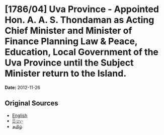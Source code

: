 # [1786/04] Uva Province - Appointed Hon. A. A. S. Thondaman as Acting Chief Minister and Minister of Finance Planning Law & Peace, Education, Local Government of the Uva Province until the Subject Minister return to the Island.

**Date:** 2012-11-26

## Original Sources

- [English](https://documents.gov.lk/view/extra-gazettes/2012/11/1786-04_E.pdf)
- [සිංහල](https://documents.gov.lk/view/extra-gazettes/2012/11/1786-04_S.pdf)
- [தமிழ்](https://documents.gov.lk/view/extra-gazettes/2012/11/1786-04_T.pdf)
